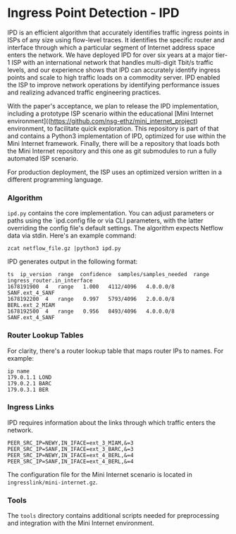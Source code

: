 # Ingress Point Detection - IPD 

IPD is an efficient algorithm that accurately identifies traffic ingress points in ISPs of any size using flow-level traces. 
It identifies the specific router and interface through which a particular segment of Internet address space enters the network.
We have deployed IPD for over six years at a major tier-1 ISP with an international network that handles multi-digit Tbit/s traffic levels, and our experience shows that IPD can accurately identify ingress points and scale to high traffic loads on a commodity server. 
IPD enabled the ISP to improve network operations by identifying performance issues and realizing advanced traffic engineering practices.

With the paper's acceptance, we plan to release the IPD implementation, including a prototype ISP scenario within the educational [Mini
Internet environment]((https://github.com/nsg-ethz/mini_internet_project) environment, to facilitate quick exploration. 
This repository is part of that and contains a Python3 implementation of IPD, optimized for use within the Mini Internet framework. 
Finally, there will be a repository that loads both the Mini Internet repository and this one as git submodules to run a fully automated ISP scenario.

For production deployment, the ISP uses an optimized version written in a different programming language.



### Algorithm

`ipd.py` contains the core implementation. You can adjust parameters or paths using the `ipd.config file or via CLI parameters, with the latter overriding the config file's default settings. The algorithm expects Netflow data via stdin. Here's an example command:

`zcat netflow_file.gz |python3 ipd.py`

IPD generates output in the following format:

```
ts  ip_version	range  confidence  samples/samples_needed  range ingress_router.in_interface
1678191900	4	range	1.000	4112/4096	4.0.0.0/8	SANF.ext_4_SANF
1678192200	4	range	0.997	5793/4096	2.0.0.0/8	BERL.ext_2_MIAM
1678192500	4	range	0.956	8493/4096	4.0.0.0/8	SANF.ext_4_SANF
```


### Router Lookup Tables

For clarity, there's a router lookup table that maps router IPs to names. For example:

```
ip name
179.0.1.1 LOND
179.0.2.1 BARC
179.0.3.1 BER
```



### Ingress Links

IPD requires information about the links through which traffic enters the network. 

```
PEER_SRC_IP=NEWY,IN_IFACE=ext_3_MIAM,&=3
PEER_SRC_IP=SANF,IN_IFACE=ext_3_BARC,&=3
PEER_SRC_IP=NEWY,IN_IFACE=ext_4_BERL,&=4
PEER_SRC_IP=SANF,IN_IFACE=ext_4_BERL,&=4
```

The configuration file for the Mini Internet scenario is located in `ingresslink/mini-internet.gz`.

### Tools

The `tools` directory contains additional scripts needed for preprocessing and integration with the Mini Internet environment.






